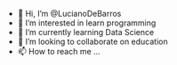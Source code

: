 - 👋 Hi, I’m @LucianoDeBarros
- 👀 I’m interested in learn programming
- 🌱 I’m currently learning Data Science
- 💞️ I’m looking to collaborate on education
- 📫 How to reach me ...

<!---
LucianoDeBarros/LucianoDeBarros is a ✨ special ✨ repository because its `README.md` (this file) appears on your GitHub profile.
You can click the Preview link to take a look at your changes.
--->

